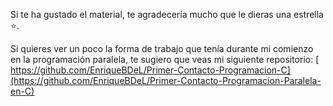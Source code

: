 Si te ha gustado el material, te agradecería mucho que le dieras una estrella ⭐.

Si quieres ver un poco la forma de trabajo que tenía durante mi comienzo en la programación paralela, te sugiero que veas mi siguiente repositorio: [ https://github.com/EnriqueBDeL/Primer-Contacto-Programacion-C](https://github.com/EnriqueBDeL/Primer-Contacto-Programacion-Paralela-en-C)
